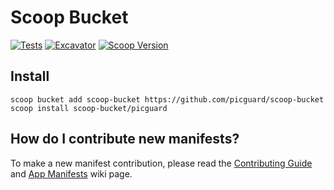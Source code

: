 # Scoop Bucket

[![Tests](https://github.com/picguard/scoop-bucket/actions/workflows/ci.yml/badge.svg)](https://github.com/picguard/scoop-bucket/actions/workflows/ci.yml)
[![Excavator](https://github.com/picguard/scoop-bucket/actions/workflows/excavator.yml/badge.svg)](https://github.com/picguard/scoop-bucket/actions/workflows/excavator.yml)
[![Scoop Version](https://img.shields.io/scoop/v/picguard?bucket=https%3A%2F%2Fgithub.com%2Fpicguard%2Fscoop-bucket)](https://scoop.sh/#/apps?q=picguard&o=false&id=d82f75b3e4ad483c1a4a3fc356ab88d588728c57)

## Install

```pwsh
scoop bucket add scoop-bucket https://github.com/picguard/scoop-bucket
scoop install scoop-bucket/picguard
```

## How do I contribute new manifests?

To make a new manifest contribution, please read the [Contributing
Guide](https://github.com/ScoopInstaller/.github/blob/main/.github/CONTRIBUTING.md)
and [App Manifests](https://github.com/ScoopInstaller/Scoop/wiki/App-Manifests)
wiki page.
